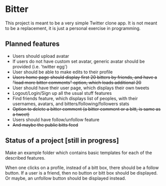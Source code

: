 # Bitter

This project is meant to be a very simple Twitter clone app. It is not meant to be a replacement, it is just a personal exercise in programming.

## Planned features
* Users should upload avatar
* If users do not have custom set avatar, generic avatar should be provided (i.e. 'twitter egg')
* User should be able to make edits to their profile
* ~~Users home page should display first 20 bitters by friends, and have a "load more bitter comments" option, which loads additional 20~~
* User should have their user page, which displays their own tweets
* Logout/Login/Sign up all the usual stuff features
* Find friends feature, which displays list of peoples, with their usernames, avatars, and bitters/following/followers stats
* ~~Option to delete a bitter comment (a bitter comment or a bitt, is same as a tweet)~~
* Users should have follow/unfollow feature
* ~~And maybe the public bitts feed~~

## Status of a project [still in progress]

Make an example folder which contains basic templates for each of the described features.

When one clicks on a profile, instead of a bitt box, there should be a follow button. If a user is a friend, then no button or bitt box should be displayed. Or maybe, an unfollow button should be displayed instead.
